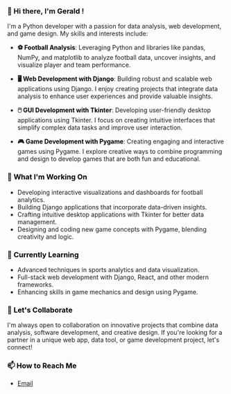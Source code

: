 ### 👋 Hi there, I'm <span style="color:black">Gerald </span>!

I'm a Python developer with a passion for data analysis, web development, and game design. My skills and interests include:

- **⚽ <span style="color:black">Football Analysis</span>**: Leveraging Python and libraries like pandas, NumPy, and matplotlib to analyze football data, uncover insights, and visualize player and team performance.

- **🖥️ <span style="color:black">Web Development with Django</span>**: Building robust and scalable web applications using Django. I enjoy creating projects that integrate data analysis to enhance user experiences and provide valuable insights.

- **🖱️ <span style="color:black">GUI Development with Tkinter</span>**: Developing user-friendly desktop applications using Tkinter. I focus on creating intuitive interfaces that simplify complex data tasks and improve user interaction.

- **🎮 <span style="color:black">Game Development with Pygame</span>**: Creating engaging and interactive games using Pygame. I explore creative ways to combine programming and design to develop games that are both fun and educational.

### 🔧 <span style="color:black">What I'm Working On</span>
- Developing interactive visualizations and dashboards for football analytics.
- Building Django applications that incorporate data-driven insights.
- Crafting intuitive desktop applications with Tkinter for better data management.
- Designing and coding new game concepts with Pygame, blending creativity and logic.

### 🌱 <span style="color:black">Currently Learning</span>
- Advanced techniques in sports analytics and data visualization.
- Full-stack web development with Django, React, and other modern frameworks.
- Enhancing skills in game mechanics and design using Pygame.

### 🚀 <span style="color:black">Let's Collaborate</span>
I'm always open to collaboration on innovative projects that combine data analysis, software development, and creative design. If you're looking for a partner in a unique web app, data tool, or game development project, let's connect!

### 📫 <span style="color:black">How to Reach Me</span>
- [Email](mailto:geraldwangai994@gmail.com)
